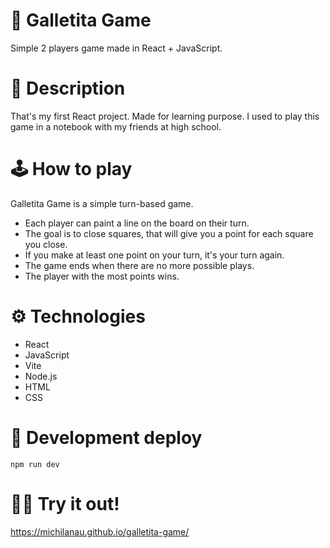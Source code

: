 # 🍪 Galletita Game
Simple 2 players game made in React + JavaScript.

# 📃 Description
That's my first React project. Made for learning purpose.
I used to play this game in a notebook with my friends at high school.

# 🕹️ How to play
Galletita Game is a simple turn-based game.
- Each player can paint a line on the board on their turn.
- The goal is to close squares, that will give you a point for each square you close.
- If you make at least one point on your turn, it's your turn again.
- The game ends when there are no more possible plays.
- The player with the most points wins.

# ⚙ Technologies
- React
- JavaScript
- Vite
- Node.js
- HTML
- CSS

# 🚀 Development deploy
`npm run dev`

# 🏌️‍♂️ Try it out!
https://michilanau.github.io/galletita-game/
